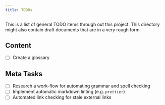 ```yaml
---
title: TODOs
---
```


This is a list of general TODO items through out this project. This directory might also contain draft documents that are in a very rough form.

## Content

- [ ] Create a glossary

## Meta Tasks

- [ ] Research a work-flow for automating grammar and spell checking
- [ ] Implement automatic markdown linting (e.g. `prettier`)
- [ ] Automated link checking for stale external links
